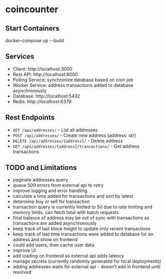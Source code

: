 # coincounter


## Start Containers
docker-compose up --build

## Services
- Client: http://localhost:3000 
- Rest API: http://localhost:8000
- Polling Service: synchronize database based on cron job
- Worker Service: address transactions added to database asynchronously 
- Database: http://localhost:5432
- Redis: http://localhost:6379


## Rest Endpoints
- `GET /api/addresses/` - List all addresses
- `POST /api/addresses/` - Create new address
    {address: str}
- `DELETE /api/addresses/{address}/` - Delete address
- `GET /api/addresses/{address}/transactions/` - Get address transactions

## TODO and Limitations
- paginate addresses query
- queue 500 errors from external api to retry
- improve logging and error handling
- calculate a time added for transactions and sort by latest
- determine buy or sell for transaction
- transaction query is currently limited to 50 due to rate limiting and memory limits, can fetch total with batch requests
- final balance of address may be out of sync with transactions as transactions are added asynchronously
- keep track of last block height to update only recent transactions
- keep track of last time transactions were added to database for an address and show on frontend
- could add users, then cache user data
- improve UI
- add loading on frontend as external api adds latency
- manage secrets (currently randomly generated for local deployments)
- adding addresses waits for external api - doesn't add in frontend until resolved
